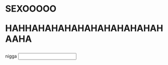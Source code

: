 <h1> SEXOOOOO

HAHHAHAHAHAHAHAHAHAHAHAHAAHA

</h1>
<form>
  <label> nigga </label>
  <input>
</form>
